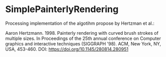 # SimplePainterlyRendering
Processing implementation of the algotihm propose by Hertzman et al.: 

Aaron Hertzmann. 1998. Painterly rendering with curved brush strokes of multiple sizes. In Proceedings of the 25th annual conference on Computer graphics and interactive techniques (SIGGRAPH '98). ACM, New York, NY, USA, 453-460. DOI: https://doi.org/10.1145/280814.280951 
